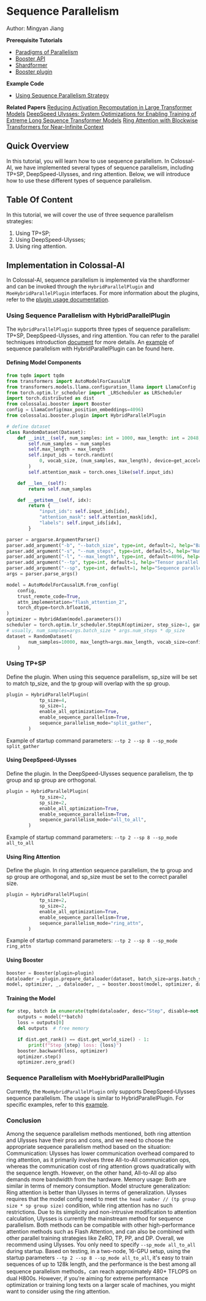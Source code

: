 # Sequence Parallelism

Author: Mingyan Jiang

**Prerequisite Tutorials**
- [Paradigms of Parallelism](../concepts/paradigms_of_parallelism.md)
- [Booster API](../basics/booster_api.md)
- [Shardformer](../features/shardformer.md)
- [Booster plugin](../basics/booster_plugins.md)

**Example Code**
- [Using Sequence Parallelism Strategy](https://github.com/hpcaitech/ColossalAI/blob/main/examples/language/llama/benchmark.py)

**Related Papers**
[Reducing Activation Recomputation in Large Transformer Models](https://arxiv.org/pdf/2205.05198)
[DeepSpeed Ulysses: System Optimizations for Enabling Training of Extreme Long Sequence Transformer Models](https://arxiv.org/abs/2309.14509)
[Ring Attention with Blockwise Transformers for Near-Infinite Context](https://arxiv.org/pdf/2310.01889)

## Quick Overview

In this tutorial, you will learn how to use sequence parallelism. In Colossal-AI, we have implemented several types of sequence parallelism, including TP+SP, DeepSpeed-Ulysses, and ring attention. Below, we will introduce how to use these different types of sequence parallelism.

## Table Of Content

In this tutorial, we will cover the use of three sequence parallelism strategies:

1. Using TP+SP;
2. Using DeepSpeed-Ulysses;
3. Using ring attention.


## Implementation in Colossal-AI

In Colossal-AI, sequence parallelism is implemented via the shardformer and can be invoked through the `HybridParallelPlugin` and `MoeHybridParallelPlugin` interfaces. For more information about the plugins, refer to the [plugin usage documentation](../basics/booster_plugins.md).

### Using Sequence Parallelism with HybridParallelPlugin

The `HybridParallelPlugin` supports three types of sequence parallelism: TP+SP, DeepSpeed-Ulysses, and ring attention. You can refer to the parallel techniques introduction [document](../concepts/paradigms_of_parallelism.md) for more details. An [example](https://github.com/hpcaitech/ColossalAI/blob/main/examples/language/llama/benchmark.py) of sequence parallelism with HybridParallelPlugin can be found here.

#### Defining Model Components

```python
from tqdm import tqdm
from transformers import AutoModelForCausalLM
from transformers.models.llama.configuration_llama import LlamaConfig
from torch.optim.lr_scheduler import _LRScheduler as LRScheduler
import torch.distributed as dist
from colossalai.booster import Booster
config = LlamaConfig(max_position_embeddings=4096)
from colossalai.booster.plugin import HybridParallelPlugin

# define dataset
class RandomDataset(Dataset):
    def __init__(self, num_samples: int = 1000, max_length: int = 2048, vocab_size: int = 32000):
        self.num_samples = num_samples
        self.max_length = max_length
        self.input_ids = torch.randint(
            0, vocab_size, (num_samples, max_length), device=get_accelerator().get_current_device()
        )
        self.attention_mask = torch.ones_like(self.input_ids)

    def __len__(self):
        return self.num_samples

    def __getitem__(self, idx):
        return {
            "input_ids": self.input_ids[idx],
            "attention_mask": self.attention_mask[idx],
            "labels": self.input_ids[idx],
        }

parser = argparse.ArgumentParser()
parser.add_argument("-b", "--batch_size", type=int, default=2, help="Batch size")
parser.add_argument("-s", "--num_steps", type=int, default=5, help="Number of steps to run")
parser.add_argument("-l", "--max_length", type=int, default=4096, help="Max sequence length")
parser.add_argument("--tp", type=int, default=1, help="Tensor parallel size")
parser.add_argument("--sp", type=int, default=1, help="Sequence parallel size")
args = parser.parse_args()

model = AutoModelForCausalLM.from_config(
    config,
    trust_remote_code=True,
    attn_implementation="flash_attention_2",
    torch_dtype=torch.bfloat16,
)
optimizer = HybridAdam(model.parameters())
scheduler = torch.optim.lr_scheduler.StepLR(optimizer, step_size=1, gamma=0.1)
# usually, num_samples=args.batch_size * args.num_steps * dp_size
dataset = RandomDataset(
        num_samples=10000, max_length=args.max_length, vocab_size=config.vocab_size
    )
```
### Using TP+SP
Define the plugin. When using this sequence parallelism, sp_size will be set to match tp_size, and the tp group will overlap with the sp group.
```python
plugin = HybridParallelPlugin(
            tp_size=4,
            sp_size=1,
            enable_all_optimization=True,
            enable_sequence_parallelism=True,
            sequence_parallelism_mode="split_gather",
        )
```
Example of startup command parameters: ```--tp 2 --sp 8 --sp_mode split_gather```

#### Using DeepSpeed-Ulysses
Define the plugin. In the DeepSpeed-Ulysses sequence parallelism, the tp group and sp group are orthogonal.
```python
plugin = HybridParallelPlugin(
            tp_size=2,
            sp_size=2,
            enable_all_optimization=True,
            enable_sequence_parallelism=True,
            sequence_parallelism_mode="all_to_all",
        )
```
Example of startup command parameters: ```--tp 2 --sp 8 --sp_mode all_to_all```

#### Using Ring Attention
Define the plugin. In ring attention sequence parallelism, the tp group and sp group are orthogonal, and sp_size must be set to the correct parallel size.
```python
plugin = HybridParallelPlugin(
            tp_size=2,
            sp_size=2,
            enable_all_optimization=True,
            enable_sequence_parallelism=True,
            sequence_parallelism_mode="ring_attn",
        )
```
Example of startup command parameters: ```--tp 2 --sp 8 --sp_mode ring_attn```

#### Using Booster
```python
booster = Booster(plugin=plugin)
dataloader = plugin.prepare_dataloader(dataset, batch_size=args.batch_size, shuffle=True, drop_last=True, seed=42)
model, optimizer, _, dataloader, _ = booster.boost(model, optimizer, dataloader=dataloader)
```

#### Training the Model
```python
for step, batch in enumerate(tqdm(dataloader, desc="Step", disable=not dist.get_rank()==0)):
    outputs = model(**batch)
    loss = outputs[0]
    del outputs  # free memory

    if dist.get_rank() == dist.get_world_size() - 1:
        print(f"Step {step} loss: {loss}")
    booster.backward(loss, optimizer)
    optimizer.step()
    optimizer.zero_grad()
```
### Sequence Parallelism with MoeHybridParallelPlugin
Currently, the `MoeHybridParallelPlugin` only supports DeepSpeed-Ulysses sequence parallelism. The usage is similar to HybridParallelPlugin. For specific examples, refer to this [example](https://github.com/hpcaitech/ColossalAI/blob/main/examples/language/deepseek/benchmark.py).



### Conclusion
Among the sequence parallelism methods mentioned, both ring attention and Ulysses have their pros and cons, and we need to choose the appropriate sequence parallelism method based on the situation:
    Communication: Ulysses has lower communication overhead compared to ring attention, as it primarily involves three All-to-All communication ops, whereas the communication cost of ring attention grows quadratically with the sequence length. However, on the other hand, All-to-All op also demands more bandwidth from the hardware.
    Memory usage: Both are similar in terms of memory consumption.
    Model structure generalization: Ring attention is better than Ulysses in terms of generalization. Ulysses requires that the model config need to meet ```the head number // (tp group size * sp group size)``` condition, while ring attention has no such restrictions.
Due to its simplicity and non-intrusive modification to attention calculation, Ulysses is currently the mainstream method for sequence parallelism. Both methods can be compatible with other high-performance attention methods such as Flash Attention, and can also be combined with other parallel training strategies like ZeRO, TP, PP, and DP.
Overall, we recommend using Ulysses. You only need to specify ```--sp_mode all_to_all``` during startup. Based on testing, in a two-node, 16-GPU setup, using the startup parameters ```--tp 2 --sp 8 --sp_mode all_to_all```, it's easy to train sequences of up to 128k length, and the performance is the best among all sequence parallelism methods，can reach approximately 480+ TFLOPS on dual H800s. However, if you're aiming for extreme performance optimization or training long texts on a larger scale of machines, you might want to consider using the ring attention.
<!-- doc-test-command: torchrun --standalone --nproc_per_node=4 sequence_parallelism.py  -->
